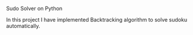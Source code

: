 Sudo Solver on Python

In this project I have implemented Backtracking algorithm to solve sudoku automatically.